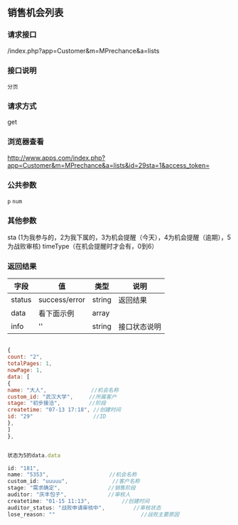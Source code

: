 ## 销售机会列表
### **请求接口**
/index.php?app=Customer&m=MPrechance&a=lists

### **接口说明**
`分页`

### **请求方式**
get

### **浏览器查看**
http://www.apps.com/index.php?app=Customer&m=MPrechance&a=lists&id=29sta=1&access_token=

### **公共参数** 
`p` `num`

### **其他参数**
sta  (1为我参与的，2为我下属的，3为机会提醒（今天），4为机会提醒（逾期），5为战败审核)
timeType（在机会提醒时才会有，0到6）


### **返回结果**
|字段       |值             |类型    |说明           |
| --------- |--------      |--------|--------       |
|status     |success/error |string |返回结果         |
|data       |看下面示例 | array ||
|info       | '' | string | 接口状态说明  |

``` javascript

{
count: "2",
totalPages: 1,
nowPage: 1,
data: [
{
name: "大人",              //机会名称
custom_id: "武汉大学",     //所属客户
stage: "初步接洽",         //阶段
createtime: "07-13 17:18", //创建时间
id: "29"                   //ID
},
]
},


状态为5的data.data

id: "181",
name: "5353",                   //机会名称
custom_id: "uuuuu",              //客户名称
stage: "需求确定",               //销售阶段
auditor: "庆丰包子",             //审核人
createtime: "01-15 11:13",          //创建时间
auditor_status: "战败申请审核中",         //审核状态
lose_reason: ""                           //战败主要原因